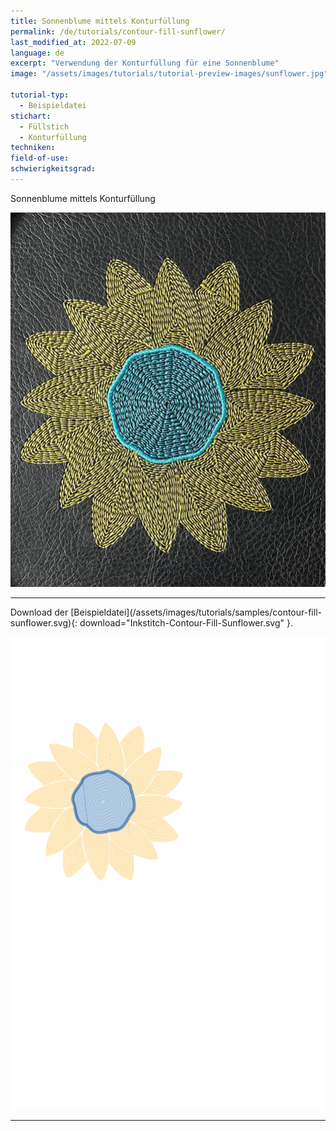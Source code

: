 ```yaml
---
title: Sonnenblume mittels Konturfüllung 
permalink: /de/tutorials/contour-fill-sunflower/
last_modified_at: 2022-07-09
language: de
excerpt: "Verwendung der Konturfüllung für eine Sonnenblume"
image: "/assets/images/tutorials/tutorial-preview-images/sunflower.jpg"

tutorial-typ:
  - Beispieldatei
stichart: 
  - Füllstich
  - Konturfüllung
techniken:
field-of-use:
schwierigkeitsgrad:
---
```

 Sonnenblume mittels Konturfüllung 
 
![Contour Fill](/assets/images/tutorials/tutorial-preview-images/sunflower.jpg)


<hr>
Download der [Beispieldatei](/assets/images/tutorials/samples/contour-fill-sunflower.svg){: download="Inkstitch-Contour-Fill-Sunflower.svg" }. 

![Sonnenblume Datei](/assets/images/tutorials/samples/contour-fill-sunflower.svg)

<hr>
